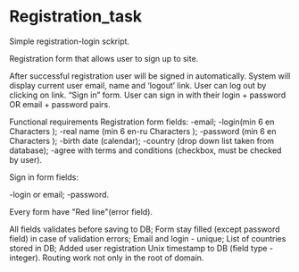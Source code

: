 # Registration_task
Simple registration-login sckript.

Registration form that allows user to sign up to site.

After successful registration user will be signed in automatically.
System will display current user email, name and ‘logout’ link.
User can log out by clicking on link.
“Sign in” form.
User can sign in with their login + password OR email + password pairs.

Functional requirements
Registration form fields:
-email;
-login(min 6 en Characters );
-real name (min 6 en-ru Characters );
-password (min 6 en Characters );
-birth date (calendar);
-country (drop down list taken from database);
-agree with terms and conditions (checkbox, must be checked by user).

Sign in form fields:

-login or email;
-password.

Every form have "Red line"(error field).

All fields validates before saving to DB;
Form stay filled (except password field) in case of validation errors;
Email and login - unique;
List of countries stored in DB;
Added user registration Unix timestamp to DB (field type - integer).
Routing work not only in the root of domain.

